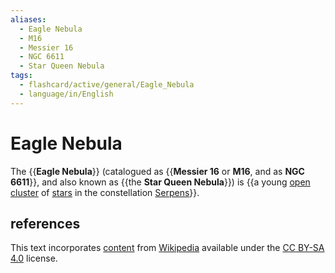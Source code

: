 ```yaml
---
aliases:
  - Eagle Nebula
  - M16
  - Messier 16
  - NGC 6611
  - Star Queen Nebula
tags:
  - flashcard/active/general/Eagle_Nebula
  - language/in/English
---
```


# Eagle Nebula

The {{__Eagle Nebula__}} (catalogued as {{__Messier 16__ or __M16__, and as __NGC 6611__}}, and also known as {{the __Star Queen Nebula__}}) is {{a young [open cluster](open%20cluster.md) of [stars](star.md) in the constellation [Serpens](Serpens.md)}}. <!--SR:!2025-01-27,132,290!2024-10-14,30,190!2024-10-05,42,270!2024-11-11,49,210-->

## references

This text incorporates [content](https://en.wikipedia.org/wiki/Eagle_Nebula) from [Wikipedia](Wikipedia.md) available under the [CC BY-SA 4.0](https://creativecommons.org/licenses/by-sa/4.0/) license.
